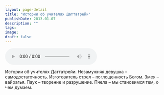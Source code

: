 ```yaml
---
layout: page-detail
title: "Истории об учителях Даттатрейи"
publishDate: 2013.01.07
description: ""
tags:
image:
draft: false
---
```


<audio title="2013.01.07 - Истории об учителях Даттатрейи.mp3" src="/upload/iblock/ef3/ef356109b849c8c8624d951182b23c62.mp3" controls=""></audio>

 Истории об учителях Даттатрейи. Незамужняя девушка – самодостаточность. Изготовитель стрел – поглощенность Богом. Змея – вайрагья. Паук – творение и разрушение. Пчела – мы становимся тем, о чем думаем. 

  
